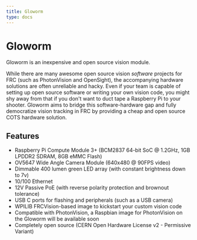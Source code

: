 ```yaml
---
title: Gloworm
type: docs
---
```


# Gloworm

Gloworm is an inexpensive and open source vision module.

While there are many awesome open source vision _software_ projects for FRC (such as PhotonVision and OpenSight), the accompanying hardware solutions are often unreliable and hacky. Even if your team is capable of setting up open source software or writing your own vision code, you might shy away from that if you don't want to duct tape a Raspberry Pi to your shooter. Gloworm aims to bridge this software-hardware gap and fully democratize vision tracking in FRC by providing a cheap and open source COTS hardware solution.

## Features

* Raspberry Pi Compute Module 3+ (BCM2837 64-bit SoC @ 1.2GHz, 1GB LPDDR2 SDRAM, 8GB eMMC Flash)
* OV5647 Wide Angle Camera Module (640x480 @ 90FPS video)
* Dimmable 400 lumen green LED array (with constant brightness down to 7v)
* 10/100 Ethernet
* 12V Passive PoE (with reverse polarity protection and brownout tolerance)
* USB C ports for flashing and peripherals (such as a USB camera)
* WPILIB FRCVision-based image to kickstart your custom vision code
* Compatible with PhotonVision, a Raspbian image for PhotonVision on the Gloworm will be available soon
* Completely open source (CERN Open Hardware License v2 - Permissive Variant)
